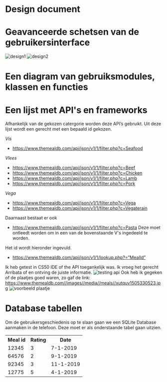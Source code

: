 # Design document 

# Geavanceerde schetsen van de gebruikersinterface

![design1](https://user-images.githubusercontent.com/43133057/50820657-878afe00-132d-11e9-8770-fba02b849740.png)
![design2](https://user-images.githubusercontent.com/43133057/50820658-878afe00-132d-11e9-9080-9297b46e4106.png)

# Een diagram van gebruiksmodules, klassen en functies

# Een lijst met API's en frameworks

Afhankelijk van de gekozen catergorie worden deze API’s gebruikt. Uit deze lijst wordt een gerecht met een bepaald id gekozen.


*Vis*
  - https://www.themealdb.com/api/json/v1/1/filter.php?c=Seafood

*Vlees*  
 - https://www.themealdb.com/api/json/v1/1/filter.php?c=Beef
 - https://www.themealdb.com/api/json/v1/1/filter.php?c=Chicken
 - https://www.themealdb.com/api/json/v1/1/filter.php?c=Lamb
 - https://www.themealdb.com/api/json/v1/1/filter.php?c=Pork

*Vega*  
 - https://www.themealdb.com/api/json/v1/1/filter.php?c=Vega
 - https://www.themealdb.com/api/json/v1/1/filter.php?c=Vegaterain

Daarnaast bestaat er ook
- https://www.themealdb.com/api/json/v1/1/filter.php?c=Pasta
Deze moet ontleedt worden om in een van de bovenstaande V's ingedeeld te worden.

Het id wordt hieronder ingevuld. 
 - https://www.themealdb.com/api/json/v1/1/lookup.php?=”MealId”



Ik heb getest in CS50 IDE of the API toegankelijk was. Ik vroeg het gerecht Arribata of en ontving de juiste informatie.
![testing api](https://user-images.githubusercontent.com/43133057/50821626-f8331a00-132f-11e9-81a0-bec080b8025a.png)
Ook heb ik gegeken of de plaatjes goed waren, zo gaf de link: https://www.themealdb.com//images//media//meals//xutquv1505330523.jpg
![voorbeeld plaatje](https://user-images.githubusercontent.com/43133057/50823459-56fa9280-1334-11e9-9c17-af86a440684b.jpg)

# Database tabellen 

Om de gebruikersgeschiedenis op te slaan gaan we een SQLite Database aanmaken in de telefoon. Deze moet er als onderstaande tabel gaan uitzien.

<table>
	<tr>
		<th>Meal id </th>
		<th>Rating </th>
		<th>Date </th>
	</tr>
	<tr>
		<td> 12345      </td>
		<td> 3          </td>
		<td> 7-1-2019   </td>
	</tr>
	<tr>
		<td> 64576      </td>
		<td> 2          </td>
		<td> 9-1-2019   </td>
	</tr>
	<tr>
		<td> 92345      </td>
		<td> 3          </td>
		<td> 11-1-2019  </td>
	</tr>
	<tr>
		<td> 12775      </td>
		<td> 5          </td>
		<td> 4-1-2019   </td>
	</tr>
</table>
